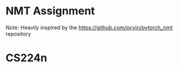 # NMT Assignment
Note: Heavily inspired by the https://github.com/pcyin/pytorch_nmt repository
# CS224n
